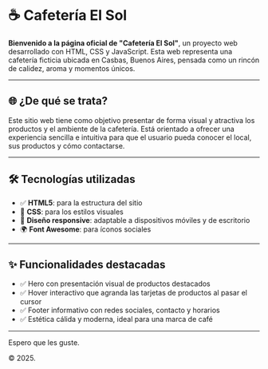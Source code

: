 # ☕ Cafetería El Sol

**Bienvenido a la página oficial de "Cafetería El Sol"**, un proyecto web desarrollado con HTML, CSS y JavaScript. Esta web representa una cafetería ficticia ubicada en Casbas, Buenos Aires, pensada como un rincón de calidez, aroma y momentos únicos.

---

## 🌐 ¿De qué se trata?

Este sitio web tiene como objetivo presentar de forma visual y atractiva los productos y el ambiente de la cafetería. Está orientado a ofrecer una experiencia sencilla e intuitiva para que el usuario pueda conocer el local, sus productos y cómo contactarse.

---

## 🛠 Tecnologías utilizadas

- ✅ **HTML5**: para la estructura del sitio  
- 🎨 **CSS**: para los estilos visuales   
- 📱 **Diseño responsive**: adaptable a dispositivos móviles y de escritorio  
- 🌍 **Font Awesome**: para íconos sociales

---

## ✨ Funcionalidades destacadas

- ✅ Hero con presentación visual de productos destacados  
- ✅ Hover interactivo que agranda las tarjetas de productos al pasar el cursor  
- ✅ Footer informativo con redes sociales, contacto y horarios  
- ✅ Estética cálida y moderna, ideal para una marca de café

---

Espero que les guste.

© 2025.
